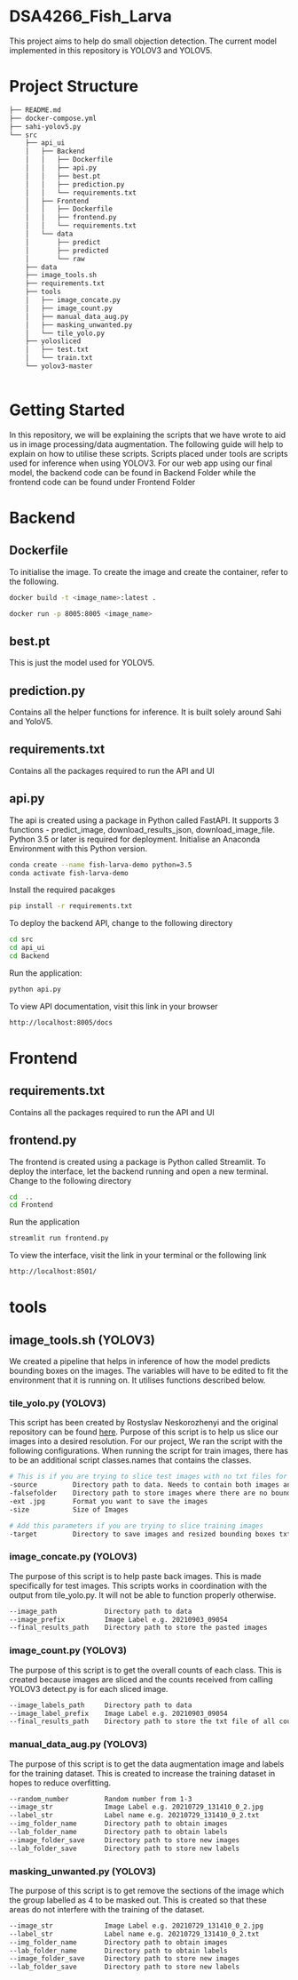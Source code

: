 # DSA4266_Fish_Larva
This project aims to help do small objection detection. The current model implemented in this repository is YOLOV3 and YOLOV5.

# Project Structure
```bash
├── README.md
├── docker-compose.yml
├── sahi-yolov5.py
└── src
    ├── api_ui
    │   ├── Backend
    │   │   ├── Dockerfile
    │   │   ├── api.py
    │   │   ├── best.pt
    │   │   ├── prediction.py
    │   │   └── requirements.txt
    │   ├── Frontend
    │   │   ├── Dockerfile
    │   │   ├── frontend.py
    │   │   └── requirements.txt
    │   └── data
    │       ├── predict
    │       ├── predicted
    │       └── raw
    ├── data
    ├── image_tools.sh
    ├── requirements.txt
    ├── tools
    │   ├── image_concate.py
    │   ├── image_count.py
    │   ├── manual_data_aug.py
    │   ├── masking_unwanted.py
    │   └── tile_yolo.py
    ├── yolosliced
    │   ├── test.txt
    │   └── train.txt
    └── yolov3-master
      
```

# Getting Started
In this repository, we will be explaining the scripts that we have wrote to aid us in image processing/data augmentation. The following guide will help to explain on how to 
utilise these scripts. Scripts placed under tools are scripts used for inference when using YOLOV3. For our web app using our final model, the backend code can be found in Backend Folder while the frontend code can be found under Frontend Folder

# Backend

## Dockerfile
To initialise the image. To create the image and create the container, refer to the following.

```bash
docker build -t <image_name>:latest .

docker run -p 8005:8005 <image_name>
```

## best.pt
This is just the model used for YOLOV5. 

## prediction.py
Contains all the helper functions for inference. It is built solely around Sahi and YoloV5. 

## requirements.txt
Contains all the packages required to run the API and UI

## api.py
The api is created using a package in Python called FastAPI. It supports 3 functions - predict_image, download_results_json, download_image_file.
Python 3.5 or later is required for deployment. Initialise an Anaconda Environment with this Python version.

```bash
conda create --name fish-larva-demo python=3.5
conda activate fish-larva-demo
```

Install the required pacakges
```bash
pip install -r requirements.txt
```

To deploy the backend API, change to the following directory
```bash
cd src
cd api_ui
cd Backend
```

Run the application:
```bash
python api.py
```
To view API documentation, visit this link in your browser
```bash
http://localhost:8005/docs
```

# Frontend

## requirements.txt
Contains all the packages required to run the API and UI

## frontend.py
The frontend is created using a package is Python called Streamlit. To deploy the interface, let the backend running and open a new terminal. Change to the following directory
```bash
cd  ..
cd Frontend
```

Run the application
```bash
streamlit run frontend.py
```

To view the interface, visit the link in your terminal or the following link
```bash
http://localhost:8501/
```

# tools

## image_tools.sh (YOLOV3)
We created a pipeline that helps in inference of how the model predicts bounding boxes on the images. The variables will have to be edited to fit the environment that it is
running on. It utilises functions described below. 

### tile_yolo.py (YOLOV3)
This script has been created by Rostyslav Neskorozhenyi and the original repository can be found [here](https://github.com/slanj/yolo-tiling).
Purpose of this script is to help us slice our images into a desired resolution.
For our project, We ran the script with the following configurations. When running the script for train images, there has to be an additional script
classes.names that contains the classes. 

```bash 
# This is if you are trying to slice test images with no txt files for bounding boxes
-source         Directory path to data. Needs to contain both images and labels
-falsefolder    Directory path to store images where there are no bounding boxes
-ext .jpg       Format you want to save the images
-size           Size of Images

# Add this parameters if you are trying to slice training images
-target         Directory to save images and resized bounding boxes txt files
```


### image_concate.py (YOLOV3)
The purpose of this script is to help paste back images. This is made specifically for test images. 
This scripts works in coordination with the output from tile_yolo.py. It will not be able to function properly otherwise.

```bash
--image_path            Directory path to data
--image_prefix          Image Label e.g. 20210903_09054 
--final_results_path    Directory path to store the pasted images
```

### image_count.py (YOLOV3)
The purpose of this script is to get the overall counts of each class. This is created because images are sliced and the counts received from calling YOLOV3 detect.py is for each sliced image. 

```bash
--image_labels_path     Directory path to data
--image_label_prefix    Image Label e.g. 20210903_09054 
--final_results_path    Directory path to store the txt file of all counts
```

### manual_data_aug.py (YOLOV3)
The purpose of this script is to get the data augmentation image and labels for the training dataset. This is created to increase the training dataset in hopes to reduce overfitting. 

```bash
--random_number         Random number from 1-3
--image_str             Image Label e.g. 20210729_131410_0_2.jpg
--label_str             Label name e.g. 20210729_131410_0_2.txt
--img_folder_name       Directory path to obtain images 
--lab_folder_name       Directory path to obtain labels
--image_folder_save     Directory path to store new images
--lab_folder_save       Directory path to store new labels
```

### masking_unwanted.py (YOLOV3)
The purpose of this script is to get remove the sections of the image which the group labelled as 4 to be masked out. This is created so that these areas do not interfere with the training of the dataset.

```bash
--image_str             Image Label e.g. 20210729_131410_0_2.jpg
--label_str             Label name e.g. 20210729_131410_0_2.txt
--img_folder_name       Directory path to obtain images 
--lab_folder_name       Directory path to obtain labels
--image_folder_save     Directory path to store new images
--lab_folder_save       Directory path to store new labels
```

